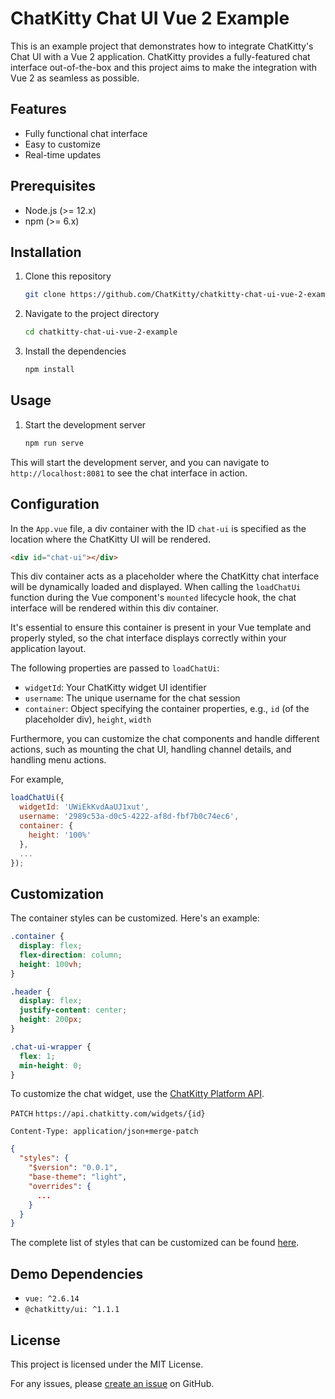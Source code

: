 # ChatKitty Chat UI Vue 2 Example

This is an example project that demonstrates how to integrate ChatKitty's Chat UI with a Vue 2 application. ChatKitty provides a fully-featured chat interface out-of-the-box and this project aims to make the integration with Vue 2 as seamless as possible.

## Features

- Fully functional chat interface
- Easy to customize
- Real-time updates

## Prerequisites

- Node.js (>= 12.x)
- npm (>= 6.x)

## Installation

1. Clone this repository

    ```bash
    git clone https://github.com/ChatKitty/chatkitty-chat-ui-vue-2-example.git
    ```

2. Navigate to the project directory

    ```bash
    cd chatkitty-chat-ui-vue-2-example
    ```

3. Install the dependencies

    ```bash
    npm install
    ```

## Usage

1. Start the development server
    ```bash
    npm run serve
    ```

This will start the development server, and you can navigate to `http://localhost:8081` to see the chat interface in action.

## Configuration

In the `App.vue` file, a div container with the ID `chat-ui` is specified as the location where the ChatKitty UI will be rendered.

```html
<div id="chat-ui"></div>
```

This div container acts as a placeholder where the ChatKitty chat interface will be dynamically loaded and displayed. When calling the `loadChatUi` function during the Vue component's `mounted` lifecycle hook, the chat interface will be rendered within this div container.

It's essential to ensure this container is present in your Vue template and properly styled, so the chat interface displays correctly within your application layout.

The following properties are passed to `loadChatUi`:

- `widgetId`: Your ChatKitty widget UI identifier
- `username`: The unique username for the chat session
- `container`: Object specifying the container properties, e.g., `id` (of the placeholder div), `height`, `width`

Furthermore, you can customize the chat components and handle different actions, such as mounting the chat UI, handling channel details, and handling menu actions.

For example,

```javascript
loadChatUi({
  widgetId: 'UWiEkKvdAaUJ1xut',
  username: '2989c53a-d0c5-4222-af8d-fbf7b0c74ec6',
  container: {
    height: '100%'
  },
  ...
});
```

## Customization

The container styles can be customized. Here's an example:

```css
.container {
  display: flex;
  flex-direction: column;
  height: 100vh;  
}

.header {
  display: flex;
  justify-content: center;
  height: 200px;
}

.chat-ui-wrapper {
  flex: 1;
  min-height: 0; 
}
```

To customize the chat widget, use the [ChatKitty Platform API](https://chatkitty.com/docs/api).

`PATCH` `https://api.chatkitty.com/widgets/{id}`
```
Content-Type: application/json+merge-patch
```
```json
{
  "styles": {
    "$version": "0.0.1",
    "base-theme": "light",
    "overrides": {
      ...
    }
  }
}
```

The complete list of styles that can be customized can be found [here](https://chatkitty.com/docs/ui/schemas/styles).

## Demo Dependencies

- `vue: ^2.6.14`
- `@chatkitty/ui: ^1.1.1`

## License

This project is licensed under the MIT License.

For any issues, please [create an issue](https://github.com/ChatKitty/chatkitty-chat-ui-vue-2-example/issues) on GitHub.
